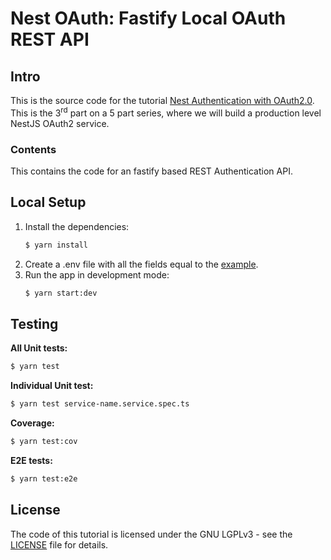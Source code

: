 # Nest OAuth: Fastify Local OAuth REST API

## Intro

This is the source code for the
tutorial [Nest Authentication with OAuth2.0](https://dev.to/tugascript/nestjs-authentication-with-oauth20-fastify-local-oauth-5gn9).
This is the 3<sup>rd</sup> part on a 5 part series, where we will build a production level NestJS OAuth2 service.

### Contents

This contains the code for an fastify based REST Authentication API.

## Local Setup

1. Install the dependencies:
    ```bash
    $ yarn install
    ```
2. Create a .env file with all the fields equal to the [example](.env.example).
3. Run the app in development mode:
    ```bash
    $ yarn start:dev
    ```

## Testing

**All Unit tests:**

```bash
$ yarn test
```

**Individual Unit test:**

```bash
$ yarn test service-name.service.spec.ts
 ```

**Coverage:**

```bash
$ yarn test:cov
```

**E2E tests:**

```bash
$ yarn test:e2e
```

## License

The code of this tutorial is licensed under the GNU LGPLv3 - see the [LICENSE](LICENSE) file for details.